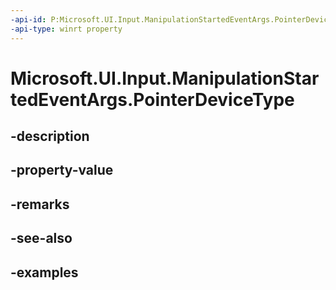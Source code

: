 ```yaml
---
-api-id: P:Microsoft.UI.Input.ManipulationStartedEventArgs.PointerDeviceType
-api-type: winrt property
---
```


# Microsoft.UI.Input.ManipulationStartedEventArgs.PointerDeviceType

<!--
public Microsoft.UI.Input.PointerDeviceType PointerDeviceType { get; }
-->


## -description

## -property-value

## -remarks

## -see-also

## -examples


